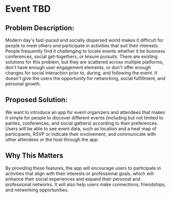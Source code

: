 # Event TBD

## Problem Description:

Modern day's fast-paced and socially dispersed world makes it difficult for people to meet others and participate in activities that suit their interests. People frequently find it challenging to locate events whether it be business conferences, social get-togethers, or leisure pursuits. There are existing solutions for this problem, but they are scattered across multiple platforms, don't have enough user engagement elements, or don't offer enough changes for social interaction prior to, during, and following the event. It doesn't give the users the opportunity for networking, social fulfillment, and personal growth. 

## Proposed Solution:

We want to introduce an app for event organizers and attendees that makes it simple for people to discover different events (including but not limited to parties, conferences, and social gathers) according to their preferences. Users will be able to see event data, such as location and a heat map of participants, RSVP or indicate their involvement, and communicate with other attendees or the host through the app. 

## Why This Matters

By providing these features, the app will encourage users to participate in activities that align with their interests or professional goals, which will enhance their social experiences and expand their personal and professional networks. It will also help users make connections, friendships, and networking opportunities.  